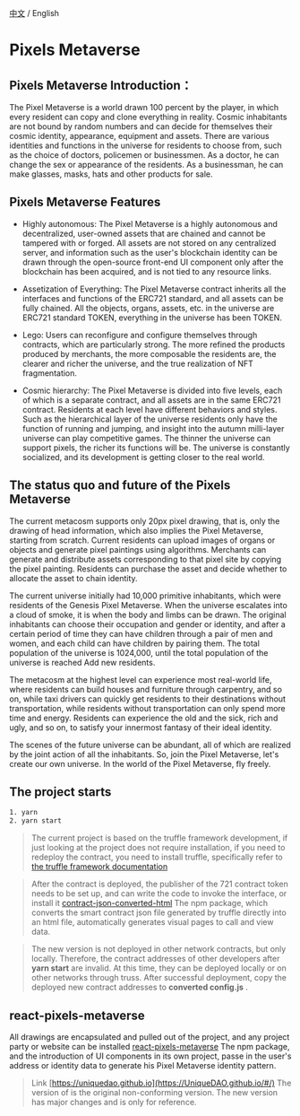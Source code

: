 [中文](https://github.com/UniqueDAO/pixels-metaverse/blob/main/README-ZH.md) / English

# Pixels Metaverse 

## Pixels Metaverse Introduction：
<!-- Pixel Metaverse was born during the competition of the first Metaverse Training Camp held by the Pure White Matrix and Metaverse Foundation in early September, and was independently completed by [xiangzhengfeng](https://github.com/xiangzhengfeng) individuals over a period of 15 days and won the first place in the competition. The developer's personal energy was limited and he was left to the Pixels Metaverse team for development and maintenance. -->

The Pixel Metaverse is a world drawn 100 percent by the player, in which every resident can copy and clone everything in reality. Cosmic inhabitants are not bound by random numbers and can decide for themselves their cosmic identity, appearance, equipment and assets. There are various identities and functions in the universe for residents to choose from, such as the choice of doctors, policemen or businessmen. As a doctor, he can change the sex or appearance of the residents. As a businessman, he can make glasses, masks, hats and other products for sale.

## Pixels Metaverse Features

* Highly autonomous: The Pixel Metaverse is a highly autonomous and decentralized, user-owned assets that are chained and cannot be tampered with or forged. All assets are not stored on any centralized server, and information such as the user's blockchain identity can be drawn through the open-source front-end UI component only after the blockchain has been acquired, and is not tied to any resource links.

* Assetization of Everything: The Pixel Metaverse contract inherits all the interfaces and functions of the ERC721 standard, and all assets can be fully chained. All the objects, organs, assets, etc. in the universe are ERC721 standard TOKEN, everything in the universe has been TOKEN.

* Lego: Users can reconfigure and configure themselves through contracts, which are particularly strong. The more refined the products produced by merchants, the more composable the residents are, the clearer and richer the universe, and the true realization of NFT fragmentation.

* Cosmic hierarchy: The Pixel Metaverse is divided into five levels, each of which is a separate contract, and all assets are in the same ERC721 contract. Residents at each level have different behaviors and styles. Such as the hierarchical layer of the universe residents only have the function of running and jumping, and insight into the autumn milli-layer universe can play competitive games. The thinner the universe can support pixels, the richer its functions will be. The universe is constantly socialized, and its development is getting closer to the real world.

## The status quo and future of the Pixels Metaverse 

The current metacosm supports only 20px pixel drawing, that is, only the drawing of head information, which also implies the Pixel Metaverse, starting from scratch. Current residents can upload images of organs or objects and generate pixel paintings using algorithms. Merchants can generate and distribute assets corresponding to that pixel site by copying the pixel painting. Residents can purchase the asset and decide whether to allocate the asset to chain identity.

The current universe initially had 10,000 primitive inhabitants, which were residents of the Genesis Pixel Metaverse. When the universe escalates into a cloud of smoke, it is when the body and limbs can be drawn. The original inhabitants can choose their occupation and gender or identity, and after a certain period of time they can have children through a pair of men and women, and each child can have children by pairing them. The total population of the universe is 1024,000, until the total population of the universe is reached
Add new residents.

The metacosm at the highest level can experience most real-world life, where residents can build houses and furniture through carpentry, and so on, while taxi drivers can quickly get residents to their destinations without transportation, while residents without transportation can only spend more time and energy. Residents can experience the old and the sick, rich and ugly, and so on, to satisfy your innermost fantasy of their ideal identity.

The scenes of the future universe can be abundant, all of which are realized by the joint action of all the inhabitants. So, join the Pixel Metaverse, let's create our own universe. In the world of the Pixel Metaverse, fly freely.



## The project starts
```sh
1. yarn
2. yarn start
```

> The current project is based on the truffle framework development, if just looking at the project does not require installation, if you need to redeploy the contract, you need to install truffle, specifically refer to [the truffle framework documentation](https://learnblockchain.cn/docs/truffle/index.html)

> After the contract is deployed, the publisher of the 721 contract token needs to be set up, and can write the code to invoke the interface, or install it [contract-json-converted-html](https://github.com/xiangzhengfeng/truffle-contract-json-converted-html) The npm package, which converts the smart contract json file generated by truffle directly into an html file, automatically generates visual pages to call and view data.

> The new version is not deployed in other network contracts, but only locally. Therefore, the contract addresses of other developers after  <strong>yarn start</strong>  are invalid. At this time, they can be deployed locally or on other networks through truss. After successful deployment, copy the deployed new contract addresses to  <strong>converted config.js</strong> .


## react-pixels-metaverse
All drawings are encapsulated and pulled out of the project, and any project party or website can be installed [react-pixels-metaverse](https://github.com/UniqueDAO/react-pixels-metaverse) 
The npm package, and the introduction of UI components in its own project, passe in the user's address or identity data to generate his Pixel Metaverse identity pattern.

> Link [https://uniquedao.github.io](https://UniqueDAO.github.io/#/) The version of is the original non-conforming version. The new version has major changes and is only for reference.